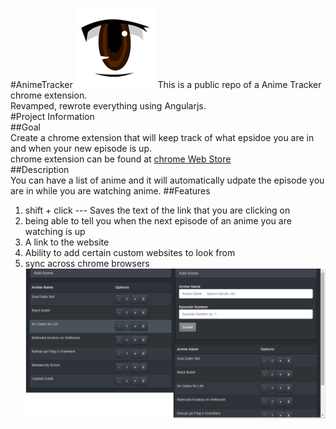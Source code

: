 #AnimeTracker ![logo](https://github.com/bote795/AnimeTrackerChromeExtension/blob/master/assets/icon128.png)
This is a public repo of a Anime Tracker chrome extension.      
Revamped, rewrote everything using Angularjs.   
#Project Information  
##Goal   
Create a chrome extension that will keep track of what epsidoe you are in and when your new episode is up.   
chrome extension can be found at [chrome Web 
Store](https://chrome.google.com/webstore/detail/animetracker/lfcigpnofdmejegfdelmkajmidedihbk)   
##Description   
You can have a list of anime and it will automatically udpate the episode you are in while you are watching anime.
##Features    
1. shift + click --- Saves the text of the link that you are clicking on
2. being able to tell you when the next episode of an anime you are watching is up  
3. A link to the website
4. Ability to add certain custom websites to look from
5. sync across chrome browsers
![logo](https://raw.githubusercontent.com/bote795/AnimeTrackerChromeExtension/master/assets/AnimeTracker.png)

